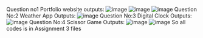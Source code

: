 Question no1 Portfolio website 
outputs:
![image](https://github.com/Samizafar68/F219200-web-programing-assignments/assets/137882913/bd826a6b-d359-4773-b8ba-13385cff35b2)
![image](https://github.com/Samizafar68/F219200-web-programing-assignments/assets/137882913/8849b975-6a29-483b-bcab-dc689e9663a8)
![image](https://github.com/Samizafar68/F219200-web-programing-assignments/assets/137882913/63e20562-e4cc-4f56-b976-14c8f09b8234)
Question No:2 Weather App
Outputs:
![image](https://github.com/Samizafar68/F219200-web-programing-assignments/assets/137882913/d398a2d4-60ed-45e5-8520-12f39bc91642)
Question No:3 Digital Clock
Outputs:
![image](https://github.com/Samizafar68/F219200-web-programing-assignments/assets/137882913/5081223c-1487-4e0a-b2e4-cd97173ff8b8)
Question No:4 Scissor Game
Outputs:
![image](https://github.com/Samizafar68/F219200-web-programing-assignments/assets/137882913/0fe1a083-8346-4665-a181-5fa1eb5ea64d)
![image](https://github.com/Samizafar68/F219200-web-programing-assignments/assets/137882913/0017cc6f-ca4a-431e-9826-d2a1724ee0ca)
So all codes is in Assignment 3 files 
